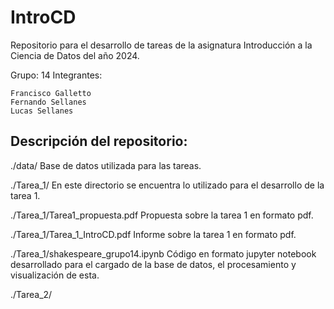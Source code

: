 # IntroCD

Repositorio para el desarrollo de tareas de la asignatura Introducción a la Ciencia de Datos del año 2024.

Grupo: 14 Integrantes:

    Francisco Galletto
    Fernando Sellanes
    Lucas Sellanes

## Descripción del repositorio:

./data/ Base de datos utilizada para las tareas.

./Tarea_1/ En este directorio se encuentra lo utilizado para el desarrollo de la tarea 1.

./Tarea_1/Tarea1_propuesta.pdf Propuesta sobre la tarea 1 en formato pdf.

./Tarea_1/Tarea_1_IntroCD.pdf Informe sobre la tarea 1 en formato pdf.

./Tarea_1/shakespeare_grupo14.ipynb Código en formato jupyter notebook desarrollado para el cargado de la base de datos, el procesamiento y visualización de esta.

./Tarea_2/
